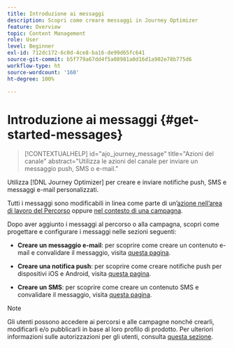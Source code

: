```yaml
---
title: Introduzione ai messaggi
description: Scopri come creare messaggi in Journey Optimizer
feature: Overview
topic: Content Management
role: User
level: Beginner
exl-id: 712dc172-6c0d-4ce8-ba16-de99d65fc641
source-git-commit: b5f779a67dd4f5a08981a0d16d1a902e78b775d6
workflow-type: ht
source-wordcount: '160'
ht-degree: 100%

---
```


# Introduzione ai messaggi {#get-started-messages}

>[!CONTEXTUALHELP]
>id="ajo_journey_message"
>title="Azioni del canale"
>abstract="Utilizza le azioni del canale per inviare un messaggio push, SMS o e-mail."

Utilizza [!DNL Journey Optimizer] per creare e inviare notifiche push, SMS e messaggi e-mail personalizzati.

Tutti i messaggi sono modificabili in linea come parte di un’[azione nell’area di lavoro del Percorso](messages-in-journeys.md) oppure [nel contesto di una campagna](messages-in-campaigns.md).

Dopo aver aggiunto i messaggi al percorso o alla campagna, scopri come progettare e configurare i messaggi nelle sezioni seguenti:

* **Creare un messaggio e-mail**: per scoprire come creare un contenuto e-mail e convalidare il messaggio, visita [questa pagina](create-email.md).

* **Creare una notifica push**: per scoprire come creare notifiche push per dispositivi iOS e Android, visita [questa pagina](create-push.md).

* **Creare un SMS**: per scoprire come creare un contenuto SMS e convalidare il messaggio, visita [questa pagina](create-sms.md).

>[!NOTE]
>
>Gli utenti possono accedere ai percorsi e alle campagne nonché crearli, modificarli e/o pubblicarli in base al loro profilo di prodotto. Per ulteriori informazioni sulle autorizzazioni per gli utenti, consulta [questa sezione](../administration/permissions.md).
